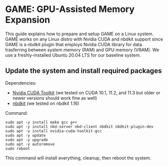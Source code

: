 # GAME: GPU-Assisted Memory Expansion
This guide explains how to prepare and setup GAME on a Linux system. GAME works on any Linux distro with Nvidia CUDA and nbdkit support since GAME is a nbdkit plugin that employs Nvidia CUDA library for data trasferring between system memory (RAM) and GPU memory (VRAM). We use a freshly-installed Ubuntu 20.04 LTS for our baseline system.

## Update the system and install required packages
Dependencies:
 - [Nvidia CUDA Toolkit](https://developer.nvidia.com/cuda-toolkit) (we tested on CUDA 10.1, 11.2, and 11.3 but older or newer versions should work fine as well)
 - [nbdkit](http://manpages.ubuntu.com/manpages/focal/man1/nbdkit.1.html) (we tested on nbdkit 1.16)

Command:
```
sudo apt -y install make gcc g++
sudo apt -y install nbd-server nbd-client nbdkit nbdkit-plugin-dev
sudo apt -y install nvidia-cuda-toolkit-gcc
sudo apt -y update
sudo apt -y upgrade
sudo apt -y autoremove 
sudo reboot
```
This command will install everything, cleanup, then reboot the system.
